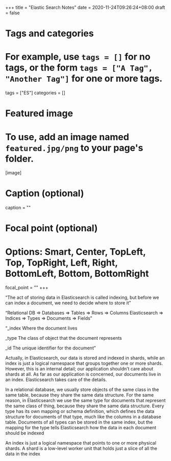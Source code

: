 +++
title = "Elastic Search Notes"
date = 2020-11-24T09:26:24+08:00
draft = false

# Tags and categories
# For example, use `tags = []` for no tags, or the form `tags = ["A Tag", "Another Tag"]` for one or more tags.
tags = ["ES"]
categories = []

# Featured image
# To use, add an image named `featured.jpg/png` to your page's folder. 
[image]
  # Caption (optional)
  caption = ""

  # Focal point (optional)
  # Options: Smart, Center, TopLeft, Top, TopRight, Left, Right, BottomLeft, Bottom, BottomRight
  focal_point = ""
+++


“The act of storing data in Elasticsearch is called indexing, but before we can index a document, we need to decide where to store it”


“Relational DB  ⇒ Databases ⇒ Tables ⇒ Rows      ⇒ Columns
Elasticsearch  ⇒ Indices   ⇒ Types  ⇒ Documents ⇒ Fields”


“_index
Where the document lives

_type
The class of object that the document represents

_id
The unique identifier for the document”



Actually, in Elasticsearch, our data is stored and indexed in shards, while an index is just a logical namespace that groups together one or more shards. However, this is an internal detail; our application shouldn’t care about shards at all. As far as our application is concerned, our documents live in an index. Elasticsearch takes care of the details.


In a relational database, we usually store objects of the same class in the same table, because they share the same data structure. For the same reason, in Elasticsearch we use the same type for documents that represent the same class of thing, because they share the same data structure.
Every type has its own mapping or schema definition, which defines the data structure for documents of that type, much like the columns in a database table. Documents of all types can be stored in the same index, but the mapping for the type tells Elasticsearch how the data in each document should be indexed


An index is just a logical namespace that points to one or more physical shards.
A shard is a low-level worker unit that holds just a slice of all the data in the index